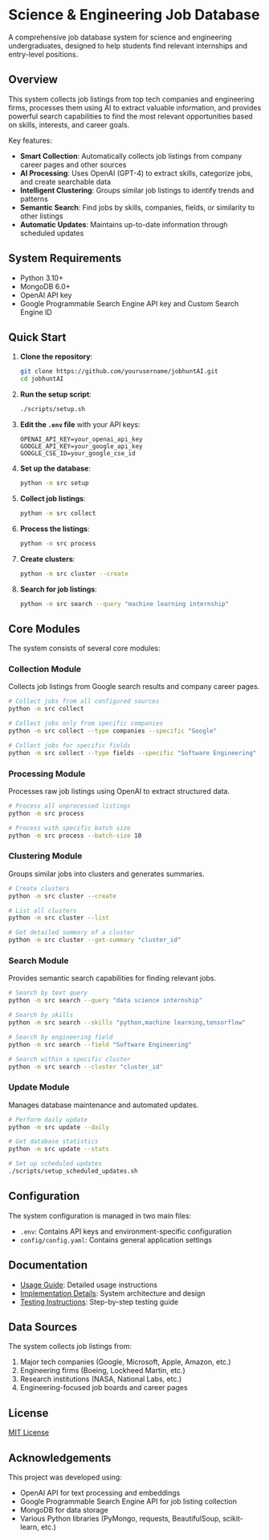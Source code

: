# Science & Engineering Job Database

A comprehensive job database system for science and engineering undergraduates, designed to help students find relevant internships and entry-level positions.

## Overview

This system collects job listings from top tech companies and engineering firms, processes them using AI to extract valuable information, and provides powerful search capabilities to find the most relevant opportunities based on skills, interests, and career goals.

Key features:
- **Smart Collection**: Automatically collects job listings from company career pages and other sources
- **AI Processing**: Uses OpenAI (GPT-4) to extract skills, categorize jobs, and create searchable data
- **Intelligent Clustering**: Groups similar job listings to identify trends and patterns
- **Semantic Search**: Find jobs by skills, companies, fields, or similarity to other listings
- **Automatic Updates**: Maintains up-to-date information through scheduled updates

## System Requirements

- Python 3.10+
- MongoDB 6.0+
- OpenAI API key
- Google Programmable Search Engine API key and Custom Search Engine ID

## Quick Start

1. **Clone the repository**:
   ```bash
   git clone https://github.com/yourusername/jobhuntAI.git
   cd jobhuntAI
   ```

2. **Run the setup script**:
   ```bash
   ./scripts/setup.sh
   ```

3. **Edit the `.env` file** with your API keys:
   ```
   OPENAI_API_KEY=your_openai_api_key
   GOOGLE_API_KEY=your_google_api_key
   GOOGLE_CSE_ID=your_google_cse_id
   ```

4. **Set up the database**:
   ```bash
   python -m src setup
   ```

5. **Collect job listings**:
   ```bash
   python -m src collect
   ```

6. **Process the listings**:
   ```bash
   python -m src process
   ```

7. **Create clusters**:
   ```bash
   python -m src cluster --create
   ```

8. **Search for job listings**:
   ```bash
   python -m src search --query "machine learning internship"
   ```

## Core Modules

The system consists of several core modules:

### Collection Module
Collects job listings from Google search results and company career pages.

```bash
# Collect jobs from all configured sources
python -m src collect

# Collect jobs only from specific companies
python -m src collect --type companies --specific "Google"

# Collect jobs for specific fields
python -m src collect --type fields --specific "Software Engineering"
```

### Processing Module
Processes raw job listings using OpenAI to extract structured data.

```bash
# Process all unprocessed listings
python -m src process

# Process with specific batch size
python -m src process --batch-size 10
```

### Clustering Module
Groups similar jobs into clusters and generates summaries.

```bash
# Create clusters
python -m src cluster --create

# List all clusters
python -m src cluster --list

# Get detailed summary of a cluster
python -m src cluster --get-summary "cluster_id"
```

### Search Module
Provides semantic search capabilities for finding relevant jobs.

```bash
# Search by text query
python -m src search --query "data science internship"

# Search by skills
python -m src search --skills "python,machine learning,tensorflow"

# Search by engineering field
python -m src search --field "Software Engineering"

# Search within a specific cluster
python -m src search --cluster "cluster_id"
```

### Update Module
Manages database maintenance and automated updates.

```bash
# Perform daily update
python -m src update --daily

# Get database statistics
python -m src update --stats

# Set up scheduled updates
./scripts/setup_scheduled_updates.sh
```

## Configuration

The system configuration is managed in two main files:

- `.env`: Contains API keys and environment-specific configuration
- `config/config.yaml`: Contains general application settings

## Documentation

- [Usage Guide](USAGE.md): Detailed usage instructions
- [Implementation Details](IMPLEMENTATION.md): System architecture and design
- [Testing Instructions](TEST_INSTRUCTIONS.md): Step-by-step testing guide

## Data Sources

The system collects job listings from:

1. Major tech companies (Google, Microsoft, Apple, Amazon, etc.)
2. Engineering firms (Boeing, Lockheed Martin, etc.)
3. Research institutions (NASA, National Labs, etc.)
4. Engineering-focused job boards and career pages

## License

[MIT License](LICENSE)

## Acknowledgements

This project was developed using:
- OpenAI API for text processing and embeddings
- Google Programmable Search Engine API for job listing collection
- MongoDB for data storage
- Various Python libraries (PyMongo, requests, BeautifulSoup, scikit-learn, etc.)